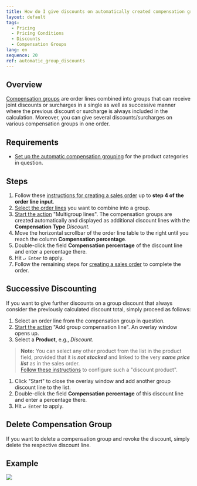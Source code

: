 ```yaml
---
title: How do I give discounts on automatically created compensation groups?
layout: default
tags:
  - Pricing
  - Pricing Conditions
  - Discounts
  - Compensation Groups
lang: en
sequence: 20
ref: automatic_group_discounts
---
```


## Overview
[Compensation groups](Discount_types_in_metasfresh) are order lines combined into groups that can receive joint discounts or surcharges in a single as well as successive manner where the previous discount or surcharge is always included in the calculation. Moreover, you can give several discounts/surcharges on various compensation groups in one order.

## Requirements
- [Set up the automatic compensation grouping](Automatic_compensation_groups_setup) for the product categories in question.

## Steps
1. Follow these [instructions for creating a sales order](SalesOrder_recording) up to **step 4 of the order line input**.
1. [Select the order lines](RecordSelection) you want to combine into a group.
1. [Start the action](StartAction) "Multigroup lines". The compensation groups are created automatically and displayed as additional discount lines with the **Compensation Type** *Discount*.
1. Move the horizontal scrollbar of the order line table to the right until you reach the column **Compensation percentage**.
1. Double-click the field **Compensation percentage** of the discount line and enter a percentage there.
1. Hit `↵ Enter` to apply.
1. Follow the remaining steps for [creating a sales order](SalesOrder_recording) to complete the order.

## Successive Discounting
If you want to give further discounts on a group discount that always consider the previously calculated discount total, simply proceed as follows:

1. Select an order line from the compensation group in question.
1. [Start the action](StartAction) "Add group compensation line". An overlay window opens up.
1. Select a **Product**, e.g., *Discount*.
 >**Note:** You can select any other product from the list in the product field, provided that it is ***not stocked*** and linked to the very ***same price list*** as in the sales order. <br> [Follow these instructions](Product_for_group_discount) to configure such a "discount product".

1. Click "Start" to close the overlay window and add another group discount line to the list.
1. Double-click the field **Compensation percentage** of this discount line and enter a percentage there.
1. Hit `↵ Enter` to apply.

## Delete Compensation Group
If you want to delete a compensation group and revoke the discount, simply delete the respective discount line.

## Example
![](assets/AutomaticGroupDiscounts.gif)
